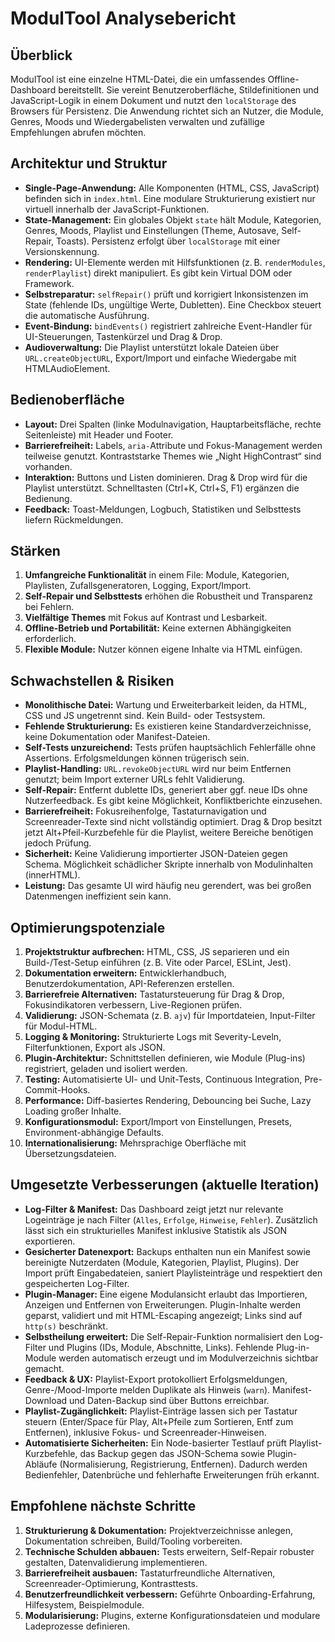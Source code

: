 # ModulTool Analysebericht

## Überblick
ModulTool ist eine einzelne HTML-Datei, die ein umfassendes Offline-Dashboard bereitstellt. Sie vereint Benutzeroberfläche, Stildefinitionen und JavaScript-Logik in einem Dokument und nutzt den `localStorage` des Browsers für Persistenz. Die Anwendung richtet sich an Nutzer, die Module, Genres, Moods und Wiedergabelisten verwalten und zufällige Empfehlungen abrufen möchten.

## Architektur und Struktur
- **Single-Page-Anwendung:** Alle Komponenten (HTML, CSS, JavaScript) befinden sich in `index.html`. Eine modulare Strukturierung existiert nur virtuell innerhalb der JavaScript-Funktionen.
- **State-Management:** Ein globales Objekt `state` hält Module, Kategorien, Genres, Moods, Playlist und Einstellungen (Theme, Autosave, Self-Repair, Toasts). Persistenz erfolgt über `localStorage` mit einer Versionskennung.
- **Rendering:** UI-Elemente werden mit Hilfsfunktionen (z. B. `renderModules`, `renderPlaylist`) direkt manipuliert. Es gibt kein Virtual DOM oder Framework.
- **Selbstreparatur:** `selfRepair()` prüft und korrigiert Inkonsistenzen im State (fehlende IDs, ungültige Werte, Dubletten). Eine Checkbox steuert die automatische Ausführung.
- **Event-Bindung:** `bindEvents()` registriert zahlreiche Event-Handler für UI-Steuerungen, Tastenkürzel und Drag & Drop.
- **Audioverwaltung:** Die Playlist unterstützt lokale Dateien über `URL.createObjectURL`, Export/Import und einfache Wiedergabe mit HTMLAudioElement.

## Bedienoberfläche
- **Layout:** Drei Spalten (linke Modulnavigation, Hauptarbeitsfläche, rechte Seitenleiste) mit Header und Footer.
- **Barrierefreiheit:** Labels, `aria-`Attribute und Fokus-Management werden teilweise genutzt. Kontraststarke Themes wie „Night HighContrast“ sind vorhanden.
- **Interaktion:** Buttons und Listen dominieren. Drag & Drop wird für die Playlist unterstützt. Schnelltasten (Ctrl+K, Ctrl+S, F1) ergänzen die Bedienung.
- **Feedback:** Toast-Meldungen, Logbuch, Statistiken und Selbsttests liefern Rückmeldungen.

## Stärken
1. **Umfangreiche Funktionalität** in einem File: Module, Kategorien, Playlisten, Zufallsgeneratoren, Logging, Export/Import.
2. **Self-Repair und Selbsttests** erhöhen die Robustheit und Transparenz bei Fehlern.
3. **Vielfältige Themes** mit Fokus auf Kontrast und Lesbarkeit.
4. **Offline-Betrieb und Portabilität:** Keine externen Abhängigkeiten erforderlich.
5. **Flexible Module:** Nutzer können eigene Inhalte via HTML einfügen.

## Schwachstellen & Risiken
- **Monolithische Datei:** Wartung und Erweiterbarkeit leiden, da HTML, CSS und JS ungetrennt sind. Kein Build- oder Testsystem.
- **Fehlende Strukturierung:** Es existieren keine Standardverzeichnisse, keine Dokumentation oder Manifest-Dateien.
- **Self-Tests unzureichend:** Tests prüfen hauptsächlich Fehlerfälle ohne Assertions. Erfolgsmeldungen können trügerisch sein.
- **Playlist-Handling:** `URL.revokeObjectURL` wird nur beim Entfernen genutzt; beim Import externer URLs fehlt Validierung.
- **Self-Repair:** Entfernt dublette IDs, generiert aber ggf. neue IDs ohne Nutzerfeedback. Es gibt keine Möglichkeit, Konfliktberichte einzusehen.
- **Barrierefreiheit:** Fokusreihenfolge, Tastaturnavigation und Screenreader-Texte sind nicht vollständig optimiert. Drag & Drop besitzt jetzt Alt+Pfeil-Kurzbefehle für die Playlist, weitere Bereiche benötigen jedoch Prüfung.
- **Sicherheit:** Keine Validierung importierter JSON-Dateien gegen Schema. Möglichkeit schädlicher Skripte innerhalb von Modulinhalten (innerHTML).
- **Leistung:** Das gesamte UI wird häufig neu gerendert, was bei großen Datenmengen ineffizient sein kann.

## Optimierungspotenziale
1. **Projektstruktur aufbrechen:** HTML, CSS, JS separieren und ein Build-/Test-Setup einführen (z. B. Vite oder Parcel, ESLint, Jest).
2. **Dokumentation erweitern:** Entwicklerhandbuch, Benutzerdokumentation, API-Referenzen erstellen.
3. **Barrierefreie Alternativen:** Tastatursteuerung für Drag & Drop, Fokusindikatoren verbessern, Live-Regionen prüfen.
4. **Validierung:** JSON-Schemata (z. B. `ajv`) für Importdateien, Input-Filter für Modul-HTML.
5. **Logging & Monitoring:** Strukturierte Logs mit Severity-Leveln, Filterfunktionen, Export als JSON.
6. **Plugin-Architektur:** Schnittstellen definieren, wie Module (Plug-ins) registriert, geladen und isoliert werden.
7. **Testing:** Automatisierte UI- und Unit-Tests, Continuous Integration, Pre-Commit-Hooks.
8. **Performance:** Diff-basiertes Rendering, Debouncing bei Suche, Lazy Loading großer Inhalte.
9. **Konfigurationsmodul:** Export/Import von Einstellungen, Presets, Environment-abhängige Defaults.
10. **Internationalisierung:** Mehrsprachige Oberfläche mit Übersetzungsdateien.

## Umgesetzte Verbesserungen (aktuelle Iteration)
- **Log-Filter & Manifest:** Das Dashboard zeigt jetzt nur relevante Logeinträge je nach Filter (`Alles`, `Erfolge`, `Hinweise`, `Fehler`). Zusätzlich lässt sich ein strukturielles Manifest inklusive Statistik als JSON exportieren.
- **Gesicherter Datenexport:** Backups enthalten nun ein Manifest sowie bereinigte Nutzerdaten (Module, Kategorien, Playlist, Plugins). Der Import prüft Eingabedateien, saniert Playlisteinträge und respektiert den gespeicherten Log-Filter.
- **Plugin-Manager:** Eine eigene Modulansicht erlaubt das Importieren, Anzeigen und Entfernen von Erweiterungen. Plugin-Inhalte werden geparst, validiert und mit HTML-Escaping angezeigt; Links sind auf `http(s)` beschränkt.
- **Selbstheilung erweitert:** Die Self-Repair-Funktion normalisiert den Log-Filter und Plugins (IDs, Module, Abschnitte, Links). Fehlende Plug-in-Module werden automatisch erzeugt und im Modulverzeichnis sichtbar gemacht.
- **Feedback & UX:** Playlist-Export protokolliert Erfolgsmeldungen, Genre-/Mood-Importe melden Duplikate als Hinweis (`warn`). Manifest-Download und Daten-Backup sind über Buttons erreichbar.
- **Playlist-Zugänglichkeit:** Playlist-Einträge lassen sich per Tastatur steuern (Enter/Space für Play, Alt+Pfeile zum Sortieren, Entf zum Entfernen), inklusive Fokus- und Screenreader-Hinweisen.
- **Automatisierte Sicherheiten:** Ein Node-basierter Testlauf prüft Playlist-Kurzbefehle, das Backup gegen das JSON-Schema sowie Plugin-Abläufe (Normalisierung, Registrierung, Entfernen). Dadurch werden Bedienfehler, Datenbrüche und fehlerhafte Erweiterungen früh erkannt.

## Empfohlene nächste Schritte
1. **Strukturierung & Dokumentation:** Projektverzeichnisse anlegen, Dokumentation schreiben, Build/Tooling vorbereiten.
2. **Technische Schulden abbauen:** Tests erweitern, Self-Repair robuster gestalten, Datenvalidierung implementieren.
3. **Barrierefreiheit ausbauen:** Tastaturfreundliche Alternativen, Screenreader-Optimierung, Kontrasttests.
4. **Benutzerfreundlichkeit verbessern:** Geführte Onboarding-Erfahrung, Hilfesystem, Beispielmodule.
5. **Modularisierung:** Plugins, externe Konfigurationsdateien und modulare Ladeprozesse definieren.

